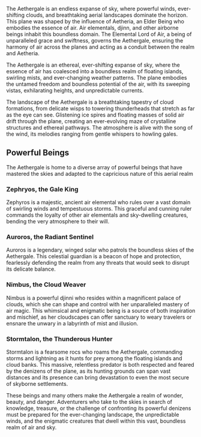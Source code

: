 The Aethergale is an endless expanse of sky, where powerful winds, ever-shifting clouds, and breathtaking aerial landscapes dominate the horizon. This plane was shaped by the influence of Aetheria, an Elder Being who embodies the essence of air. Air elementals, djinn, and other airborne beings inhabit this boundless domain. The Elemental Lord of Air, a being of unparalleled grace and swiftness, governs the Aethergale, ensuring the harmony of air across the planes and acting as a conduit between the realm and Aetheria.

The Aethergale is an ethereal, ever-shifting expanse of sky, where the essence of air has coalesced into a boundless realm of floating islands, swirling mists, and ever-changing weather patterns. The plane embodies the untamed freedom and boundless potential of the air, with its sweeping vistas, exhilarating heights, and unpredictable currents.

The landscape of the Aethergale is a breathtaking tapestry of cloud formations, from delicate wisps to towering thunderheads that stretch as far as the eye can see. Glistening ice spires and floating masses of solid air drift through the plane, creating an ever-evolving maze of crystalline structures and ethereal pathways. The atmosphere is alive with the song of the wind, its melodies ranging from gentle whispers to howling gales.

## Powerful Beings
The Aethergale is home to a diverse array of powerful beings that have mastered the skies and adapted to the capricious nature of this aerial realm

### Zephryos, the Gale King
Zephyros is a majestic, ancient air elemental who rules over a vast domain of swirling winds and tempestuous storms. This graceful and cunning ruler commands the loyalty of other air elementals and sky-dwelling creatures, bending the very atmosphere to their will.

### Auroros, the Radiant Sentinel
Auroros is a legendary, winged solar who patrols the boundless skies of the Aethergale. This celestial guardian is a beacon of hope and protection, fearlessly defending the realm from any threats that would seek to disrupt its delicate balance.

### Nimbus, the Cloud Weaver
Nimbus is a powerful djinni who resides within a magnificent palace of clouds, which she can shape and control with her unparalleled mastery of air magic. This whimsical and enigmatic being is a source of both inspiration and mischief, as her cloudscapes can offer sanctuary to weary travelers or ensnare the unwary in a labyrinth of mist and illusion.

### Stormtalon, the Thunderous Hunter
Stormtalon is a fearsome rocs who roams the Aethergale, commanding storms and lightning as it hunts for prey among the floating islands and cloud banks. This massive, relentless predator is both respected and feared by the denizens of the plane, as its hunting grounds can span vast distances and its presence can bring devastation to even the most secure of skyborne settlements.

These beings and many others make the Aethergale a realm of wonder, beauty, and danger. Adventurers who take to the skies in search of knowledge, treasure, or the challenge of confronting its powerful denizens must be prepared for the ever-changing landscape, the unpredictable winds, and the enigmatic creatures that dwell within this vast, boundless realm of air and sky.